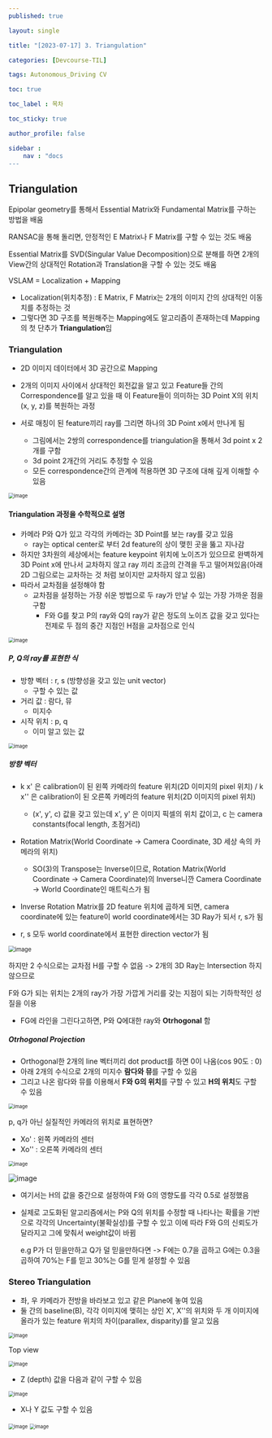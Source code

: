 ```yaml
---
published: true

layout: single

title: "[2023-07-17] 3. Triangulation"

categories: [Devcourse-TIL]

tags: Autonomous_Driving CV

toc: true

toc_label : 목차

toc_sticky: true

author_profile: false

sidebar :
    nav : "docs
---
```


## Triangulation



Epipolar geometry를 통해서 Essential Matrix와 Fundamental Matrix를 구하는 방법을 배움

RANSAC을 통해 돌리면, 안정적인 E Matrix나 F Matrix를 구할 수 있는 것도 배움

Essential Matrix를 SVD(Singular Value Decomposition)으로 분해를 하면 2개의 View간의 상대적인 Rotation과 Translation을 구할 수 있는 것도 배움



VSLAM = Localization + Mapping

- Localization(위치추정) : E Matrix, F Matrix는 2개의 이미지 간의 상대적인 이동치를 추정하는 것
- 그렇다면 3D 구조를 복원해주는 Mapping에도 알고리즘이 존재하는데 Mapping의 첫 단추가 **Triangulation**임



### Triangulation

- 2D 이미지 데이터에서 3D 공간으로 Mapping

- 2개의 이미지 사이에서 상대적인 회전값을 알고 있고 Feature들 간의 Correspondence를 알고 있을 때 이 Feature들이 의미하는 3D Point X의 위치(x, y, z)를 복원하는 과정
- 서로 매칭이 된 feature끼리 ray를 그리면 하나의 3D Point x에서 만나게 됨
  - 그림에서는 2쌍의 correspondence를 triangulation을 통해서 3d point x 2개를 구함
  - 3d point 2개간의 거리도 추정할 수 있음
  - 모든 correspondence간의 관계에 적용하면 3D 구조에 대해 깊게 이해할 수 있음

<img src="https://github.com/shpark98/Projects/assets/116723552/d9f56678-fc88-4d22-9153-2824bfbe8e2c" alt="image" style="zoom:67%;" />



#### Triangulation 과정을 수학적으로 설명

- 카메라 P와 Q가 있고 각각의 카메라는 3D Point를 보는 ray를 갖고 있음
  - ray는 optical center로 부터 2d feature의 상이 맺힌 곳을 뚫고 지나감
- 하지만 3차원의 세상에서는 feature keypoint 위치에 노이즈가 있으므로 완벽하게 3D Point x에 만나서 교차하지 않고 ray 끼리 조금의 간격을 두고 떨어져있음(아래  2D 그림으로는 교차하는 것 처럼 보이지만 교차하지 않고 있음)
- 따라서 교차점을 설정해야 함
  - 교차점을 설정하는 가장 쉬운 방법으로 두 ray가 만날 수 있는 가장 가까운 점을 구함
    - F와 G를 찾고 P의 ray와 Q의 ray가 같은 정도의  노이즈 값을 갖고 있다는 전제로 두 점의 중간 지점인 H점을 교차점으로 인식

<img src="https://github.com/shpark98/Projects/assets/116723552/d82ccb71-8d84-4020-8930-8dc8ede43ebd" alt="image" style="zoom:67%;" />

##### P, Q의 ray를 표현한 식

- 방향 벡터 : r, s (방향성을 갖고 있는 unit vector)
  - 구할 수 있는 값
- 거리 값 : 람다, 뮤
  - 미지수
- 시작 위치 : p, q
  - 이미 알고 있는 값

<img src="https://github.com/shpark98/Projects/assets/116723552/fc6d07b0-1feb-4421-a985-18deb7d80912" alt="image" style="zoom:67%;" />



##### 방향 벡터

- k x' 은 calibration이 된 왼쪽 카메라의 feature 위치(2D 이미지의 pixel 위치) / k x'' 은 calibration이 된 오른쪽 카메라의 feature 위치(2D 이미지의 pixel 위치)
  - (x', y', c) 값을 갖고 있는데 x', y' 은 이미지 픽셀의 위치 값이고, c 는 camera constants(focal length, 초점거리)
- Rotation Matrix(World Coordinate -> Camera Coordinate, 3D 세상 속의 카메라의 위치)
  - SO(3)의 Transpose는 Inverse이므로, Rotation Matrix(World Coordinate -> Camera Coordinate)의 Inverse니깐 Camera Coordinate -> World Coordinate인 매트릭스가 됨

-  Inverse Rotation Matrix를 2D feature 위치에 곱하게 되면, camera coordinate에 있는 feature이 world coordinate에서는 3D Ray가 되서 r, s가 됨
  - r, s 모두 world coordinate에서 표현한 direction vector가 됨


<img src="https://github.com/shpark98/Projects/assets/116723552/963933f2-0a16-4d8b-98c3-aa4c239b4253" alt="image" style="zoom:80%;" />





하지만 2 수식으로는 교차점 H를 구할 수 없음 -> 2개의 3D Ray는 Intersection 하지 않으므로

F와 G가 되는 위치는 2개의 ray가 가장 가깝게 거리를 갖는 지점이 되는 기하학적인 성질을 이용

- FG에 라인을 그린다고하면, P와 Q에대한 ray와 **Otrhogonal** 함



##### Otrhogonal Projection

- Orthogonal한 2개의 line 벡터끼리 dot product를 하면 0이 나옴(cos 90도 : 0)
- 아래 2개의 수식으로 2개의 미지수 **람다와 뮤**를 구할 수 있음
- 그리고 나온 람다와 뮤를 이용해서 **F와 G의 위치**를 구할 수 있고 **H의 위치**도 구할 수 있음

<img src="https://github.com/shpark98/Projects/assets/116723552/0250475d-145e-4332-a8ed-c44a2a77e2ae" alt="image" style="zoom:67%;" />

p, q가 아닌 실질적인 카메라의 위치로 표현하면?

- Xo' : 왼쪽 카메라의 센터
- Xo'' : 오른쪽 카메라의 센터

<img src="https://github.com/shpark98/Projects/assets/116723552/08dee64c-6da2-4299-b11f-5e3efd869797" alt="image" style="zoom:67%;" />



![image](https://github.com/shpark98/Projects/assets/116723552/4c656c06-c912-457b-8e46-b5e9fb9a6928)

- 여기서는 H의 값을 중간으로 설정하여 F와 G의 영향도를 각각 0.5로 설정했음

- 실제로 고도화된 알고리즘에서는 P와 Q의 위치를 수정할 때 나타나는 확률을 기반으로 각각의 Uncertainty(불확실성)를 구할 수 있고 이에 따라 F와 G의 신뢰도가 달라지고 그에 맞춰서 weight값이 바뀜 

  e.g P가 더 믿을만하고 Q가 덜 믿을만하다면 -> F에는 0.7을 곱하고 G에는 0.3을 곱하여 70%는 F를 믿고 30%는 G를 믿게 설정할 수 있음 





### Stereo Triangulation

- 좌, 우 카메라가 전방을 바라보고 있고 같은 Plane에 놓여 있음
- 둘 간의 baseline(B), 각각 이미지에 맺히는 상인 X', X''의 위치와 두 개 이미지에 올라가 있는 feature 위치의 차이(parallex, disparity)를 알고 있음

<img src="https://github.com/shpark98/Projects/assets/116723552/5e56e08b-2ba8-4247-8841-402e0d8631f0" alt="image" style="zoom:67%;" />



Top view

<img src="https://github.com/shpark98/Projects/assets/116723552/ce212d78-5db0-4854-8cfc-938f5458e1b3" alt="image" style="zoom:67%;" />



- Z (depth) 값을 다음과 같이 구할 수 있음

<img src="https://github.com/shpark98/Projects/assets/116723552/dbe8ea15-56d6-4dbd-a40f-486cd4e681fc" alt="image" style="zoom:67%;" />



- X나 Y 값도 구할 수 있음

<img src="https://github.com/shpark98/Projects/assets/116723552/09d2b685-3bed-4bc7-9618-668d19d90284" alt="image" style="zoom: 67%;" />

<img src="https://github.com/shpark98/Projects/assets/116723552/1d568301-a32d-472d-9aa0-608aceead90c" alt="image" style="zoom:67%;" />

